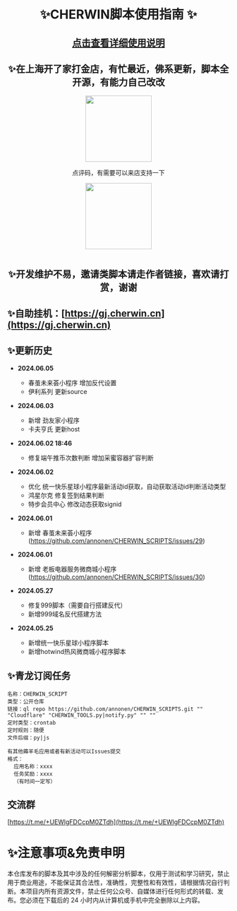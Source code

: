 # <h1 align="center">✨CHERWIN脚本使用指南 ✨</h1>

<h2 align="center"><a href="https://github.com/annonen/CHERWIN_SCRIPTS/wiki/%E2%9C%A8-CHERWIN%E8%84%9A%E6%9C%AC%E4%BD%BF%E7%94%A8%E6%8C%87%E5%8D%97-%E2%9C%A8">点击查看详细使用说明</a></h2>

<h2 align="center">✨在上海开了家打金店，有忙最近，佛系更新，脚本全开源，有能力自己改改</h2>


<p align="center">
  <img src="https://github.com/annonen/CHERWIN_SCRIPTS/assets/160421895/1c8a0f41-fb92-4b0e-abd1-0d85cba0081f" width="150">
</p>
<p align="center">
点评码，有需要可以来店支持一下
</p>

<p align="center">
  <img src="https://github.com/annonen/CHERWIN_SCRIPTS/assets/160421895/691b9f30-7d5c-4b55-8af0-0e8f14b6a424" width="150">
</p>

# <h2 align="center">✨开发维护不易，邀请类脚本请走作者链接，喜欢请打赏，谢谢</h2>

## ✨自助挂机：[https://gj.cherwin.cn](https://gj.cherwin.cn)

## ✨更新历史

- <b>2024.06.05</b>
    - 春茧未来荟小程序 增加反代设置
    - 伊利系列 更新source
      
- <b>2024.06.03</b>
    - 新增 劲友家小程序
    - 卡夫亨氏 更新host
      
- <b>2024.06.02 18:46</b>
    - 修复端午推币次数判断 增加采蜜容器扩容判断


- <b>2024.06.02</b>
    - 优化 统一快乐星球小程序最新活动id获取，自动获取活动id判断活动类型
    - 鸿星尔克 修复签到结果判断
    - 特步会员中心 修改动态获取signid

- <b>2024.06.01</b>
    - 新增 春茧未来荟小程序 (https://github.com/annonen/CHERWIN_SCRIPTS/issues/29)

- <b>2024.06.01</b>
    - 新增 老板电器服务微商城小程序(https://github.com/annonen/CHERWIN_SCRIPTS/issues/30)

- <b>2024.05.27</b>
    - 修复999脚本（需要自行搭建反代）
    - 新增999域名反代搭建方法

- <b>2024.05.25</b>
    - 新增统一快乐星球小程序脚本
    - 新增hotwind热风微商城小程序脚本


## ✨青龙订阅任务
```
名称：CHERWIN_SCRIPT
类型：公开仓库
链接：ql repo https://github.com/annonen/CHERWIN_SCRIPTS.git "" "Cloudflare" "CHERWIN_TOOLS.py|notify.py" "" ""
定时类型：crontab
定时规则：随便
文件后缀：py|js
```
```
有其他薅羊毛应用或者有新活动可以Issues提交
格式：
  应用名称：xxxx
  任务奖励：xxxx
  （有时间一定写）
```

## 交流群
[https://t.me/+UEWlgFDCcpM0ZTdh](https://t.me/+UEWlgFDCcpM0ZTdh)

# ✨注意事项&免责申明
 本仓库发布的脚本及其中涉及的任何解密分析脚本，仅用于测试和学习研究，禁止用于商业用途，不能保证其合法性，准确性，完整性和有效性，请根据情况自行判断。本项目内所有资源文件，禁止任何公众号、自媒体进行任何形式的转载、发布。您必须在下载后的 24 小时内从计算机或手机中完全删除以上内容。
